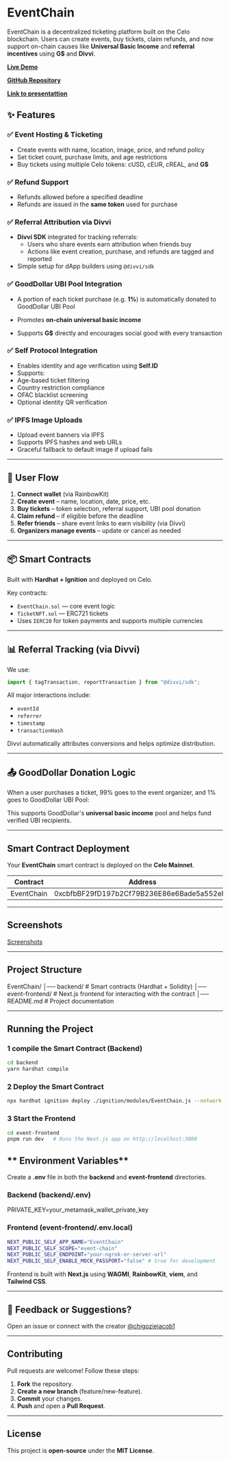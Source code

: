 # EventChain

EventChain is a decentralized ticketing platform built on the Celo blockchain. Users can create events, buy tickets, claim refunds, and now support on-chain causes like **Universal Basic Income** and **referral incentives** using **G$** and **Divvi**.

**[Live Demo](https://eventchain-git-main-chigozie0706s-projects.vercel.app/)**

**[GitHub Repository](https://github.com/Chigozie0706/eventchain)**

**[Link to presentattion](https://www.canva.com/design/DAGf-vn5bL4/GpTakYkJ6L9RTarjzrD4vg/view?utm_content=DAGf-vn5bL4&utm_campaign=designshare&utm_medium=link2&utm_source=uniquelinks&utlId=h596c558439)**

## ✨ Features

### ✅ Event Hosting & Ticketing

- Create events with name, location, image, price, and refund policy
- Set ticket count, purchase limits, and age restrictions
- Buy tickets using multiple Celo tokens: cUSD, cEUR, cREAL, and **G$**

### ✅ Refund Support

- Refunds allowed before a specified deadline
- Refunds are issued in the **same token** used for purchase

### ✅ Referral Attribution via Divvi

- **Divvi SDK** integrated for tracking referrals:
  - Users who share events earn attribution when friends buy
  - Actions like event creation, purchase, and refunds are tagged and reported
- Simple setup for dApp builders using `@divvi/sdk`

### ✅ GoodDollar UBI Pool Integration

- A portion of each ticket purchase (e.g. **1%**) is automatically donated to GoodDollar UBI Pool

- Promotes **on-chain universal basic income**
- Supports **G$** directly and encourages social good with every transaction

### ✅ Self Protocol Integration

- Enables identity and age verification using **Self.ID**
- Supports:
- Age-based ticket filtering
- Country restriction compliance
- OFAC blacklist screening
- Optional identity QR verification

### ✅ IPFS Image Uploads

- Upload event banners via IPFS
- Supports IPFS hashes and web URLs
- Graceful fallback to default image if upload fails

---

## 🔁 User Flow

1. **Connect wallet** (via RainbowKit)
2. **Create event** – name, location, date, price, etc.
3. **Buy tickets** – token selection, referral support, UBI pool donation
4. **Claim refund** – if eligible before the deadline
5. **Refer friends** – share event links to earn visibility (via Divvi)
6. **Organizers manage events** – update or cancel as needed

---

## 📦 Smart Contracts

Built with **Hardhat + Ignition** and deployed on Celo.

Key contracts:

- `EventChain.sol` — core event logic
- `TicketNFT.sol` — ERC721 tickets
- Uses `IERC20` for token payments and supports multiple currencies

---

## 📊 Referral Tracking (via Divvi)

We use:

```ts
import { tagTransaction, reportTransaction } from "@divvi/sdk";
```

All major interactions include:

- `eventId`
- `referrer`
- `timestamp`
- `transactionHash`

Divvi automatically attributes conversions and helps optimize distribution.

---

## 📤 GoodDollar Donation Logic

When a user purchases a ticket, 99% goes to the event organizer, and 1% goes to GoodDollar UBI Pool:

This supports GoodDollar's **universal basic income** pool and helps fund verified UBI recipients.

---

## **Smart Contract Deployment**

Your **EventChain** smart contract is deployed on the **Celo Mainnet**.

| Contract   | Address                                    |
| ---------- | ------------------------------------------ |
| EventChain | 0xcbfbBF29fD197b2Cf79B236E86e6Bade5a552eD8 |

<!-- **[View on Celo Explorer](https://alfajores.celoscan.io/address/0xBa26366767eA843A656853d348c763c41f9D67Ca)** -->

---

## **Screenshots**

[Screenshots](https://drive.google.com/drive/folders/13iZviAZX3R69zmZKudesQTtxaT5Hdkvy?usp=sharing)

---

## **Project Structure**

EventChain/
│── backend/ # Smart contracts (Hardhat + Solidity)
│── event-frontend/ # Next.js frontend for interacting with the contract
│── README.md # Project documentation

---

## **Running the Project**

### **1 compile the Smart Contract (Backend)**

```sh
cd backend
yarn hardhat compile
```

### **2 Deploy the Smart Contract**

```sh
npx hardhat ignition deploy ./ignition/modules/EventChain.js --network celo_mainnet
```

### **3 Start the Frontend**

```sh
cd event-frontend
pnpm run dev   # Runs the Next.js app on http://localhost:3000
```

## ** Environment Variables**

Create a **.env** file in both the **backend** and **event-frontend** directories.

### **Backend (backend/.env)**

PRIVATE_KEY=your_metamask_wallet_private_key

### **Frontend (event-frontend/.env.local)**

```sh
NEXT_PUBLIC_SELF_APP_NAME="EventChain"
NEXT_PUBLIC_SELF_SCOPE="event-chain"
NEXT_PUBLIC_SELF_ENDPOINT="your-ngrok-or-server-url"
NEXT_PUBLIC_SELF_ENABLE_MOCK_PASSPORT="false" # true for development
```

Frontend is built with **Next.js** using **WAGMI**, **RainbowKit**, **viem**, and **Tailwind CSS**.

---

## 💬 Feedback or Suggestions?

Open an issue or connect with the creator [@chigoziejacob1](https://twitter.com/chigoziejacob1)

---

## **Contributing**

Pull requests are welcome! Follow these steps:

1. **Fork** the repository.
2. **Create a new branch** (feature/new-feature).
3. **Commit** your changes.
4. **Push** and open a **Pull Request**.

---

## **License**

This project is **open-source** under the **MIT License**.

```

```
